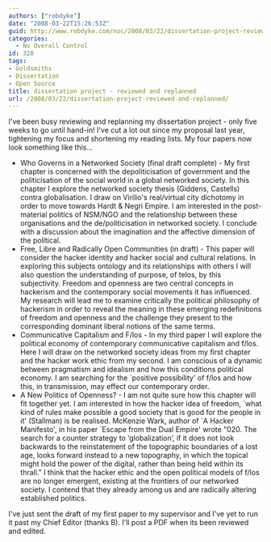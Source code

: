 ```yaml
---
authors: ["robdyke"]
date: "2008-03-22T15:26:53Z"
guid: http://www.robdyke.com/noc/2008/03/22/dissertation-project-reviewed-and-replanned/
categories:
  - No Overall Control
id: 328
tags:
- Goldsmiths
- Dissertation
- Open Source
title: dissertation project - reviewed and replanned
url: /2008/03/22/dissertation-project-reviewed-and-replanned/
---
```

I've been busy reviewing and replanning my dissertation project - only five weeks to go until hand-in! I've cut a lot out since my proposal last year, tightening my focus and shortening my reading lists. My four papers now look something like this...

  * Who Governs in a Networked Society (final draft complete) - My first chapter is concerned with the depoliticisation of government and the politicisation of the social world in a global networked society. In this chapter I explore the networked society thesis (Giddens, Castells) contra globalisation. I draw on Virilio's real/virtual city dichotomy in order to move towards Hardt & Negri Empire. I am interested in the post-material politics of NSM/NGO and the relationship between these organisations and the de/politicisation in networked society. I conclude with a discussion about the imagination and the affective dimension of the political.
  * Free, Libre and Radically Open Communities (in draft) - This paper will consider the hacker identity and hacker social and cultural relations. In exploring this subjects ontology and its relationships with others I will also question the understanding of purpose, of telos, by this subjectivity. Freedom and openness are two central concepts in hackerism and the contemporary social movements it has influenced. My research will lead me to examine critically the political philosophy of hackerism in order to reveal the meaning in these emerging redefinitions of freedom and openness and the challenge they present to the corresponding dominant liberal notions of the same terms.
  * Communicative Capitalism and F/los - In my third paper I will explore the political economy of contemporary communicative capitalism and f/los. Here I will draw on the networked society ideas from my first chapter and the hacker work ethic from my second. I am conscious of a dynamic between pragmatism and idealism and how this conditions political economy. I am searching for the \`positive possibility' of f/los and how this, in transmission, may effect our contemporary order.
  * A New Politics of Openness? - I am not quite sure how this chapter will fit together yet. I am interested in how the hacker idea of freedom, \`what kind of rules make possible a good society that is good for the people in it' (Stallman) is be realised. McKenzie Wark, author of \`A Hacker Manifesto', in his paper \`Escape from the Dual Empire' wrote "020. The search for a counter strategy to ‘globalization’, if it does not look backwards to the reinstatement of the topographic boundaries of a lost age, looks forward instead to a new topography, in which the topical might hold the power of the digital, rather than being held within its thrall." I think that the hacker ethic and the open political models of f/los are no longer emergent, existing at the frontiers of our networked society. I contend that they already among us and are radically altering established politics.

I've just sent the draft of my first paper to my supervisor and I've yet to run it past my Chief Editor (thanks B). I'll post a PDF when its been reviewed and edited.